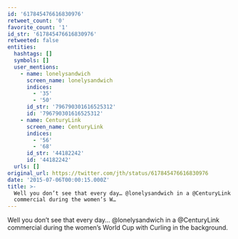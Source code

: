 ```yaml
---
id: '617845476616830976'
retweet_count: '0'
favorite_count: '1'
id_str: '617845476616830976'
retweeted: false
entities:
  hashtags: []
  symbols: []
  user_mentions:
    - name: lonelysandwich
      screen_name: lonelysandwich
      indices:
        - '35'
        - '50'
      id_str: '796790301616525312'
      id: '796790301616525312'
    - name: CenturyLink
      screen_name: CenturyLink
      indices:
        - '56'
        - '68'
      id_str: '44182242'
      id: '44182242'
  urls: []
original_url: https://twitter.com/jth/status/617845476616830976
date: '2015-07-06T00:00:15.000Z'
title: >-
  Well you don’t see that every day… @lonelysandwich in a @CenturyLink
  commercial during the women’s W…
---
```


Well you don’t see that every day… @lonelysandwich in a @CenturyLink commercial during the women’s World Cup with Curling in the background.
